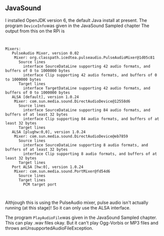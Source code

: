 
##  JavaSound 


I installed OpenJDK version 6, the default Java install at present.
The program `DeviceInfo`was  given in the JavaSound Sampled chapter
The output from this on the RPi is

```

	
Mixers:
   PulseAudio Mixer, version 0.02
    Mixer: org.classpath.icedtea.pulseaudio.PulseAudioMixer@1d05c81
      Source lines
        interface SourceDataLine supporting 42 audio formats, and buffers of 0 to 1000000 bytes
        interface Clip supporting 42 audio formats, and buffers of 0 to 1000000 bytes
      Target lines
        interface TargetDataLine supporting 42 audio formats, and buffers of 0 to 1000000 bytes
   ALSA [default], version 1.0.24
    Mixer: com.sun.media.sound.DirectAudioDevice@12558d6
      Source lines
        interface SourceDataLine supporting 84 audio formats, and buffers of at least 32 bytes
        interface Clip supporting 84 audio formats, and buffers of at least 32 bytes
      Target lines
   ALSA [plughw:0,0], version 1.0.24
    Mixer: com.sun.media.sound.DirectAudioDevice@eb7859
      Source lines
        interface SourceDataLine supporting 8 audio formats, and buffers of at least 32 bytes
        interface Clip supporting 8 audio formats, and buffers of at least 32 bytes
      Target lines
   Port ALSA [hw:0], version 1.0.24
    Mixer: com.sun.media.sound.PortMixer@fd54d6
      Source lines
      Target lines
        PCM target port
	
      
```


Althjough this is using the PulseAudio mixer, pulse audio isn't actually running
(at this stage)!
So it can only use the ALSA interface.


The program `PlayAudioFile`was  given in the JavaSound Sampled chapter.
This can play .wav files okay. But it can't play Ogg-Vorbis or MP3 files and throws
anUnsupportedAudioFileException.
